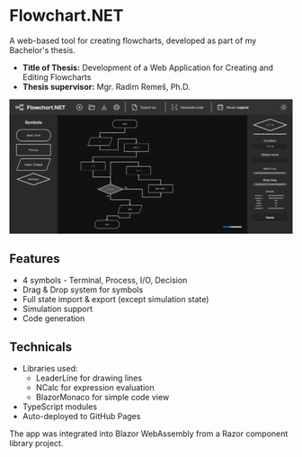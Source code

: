 # Flowchart.NET

A web-based tool for creating flowcharts, developed as part of my Bachelor's thesis.

- **Title of Thesis:** Development of a Web Application for Creating and Editing Flowcharts
- **Thesis supervisor:** Mgr. Radim Remeš, Ph.D.

![Preview](preview.png)

## Features

- 4 symbols - Terminal, Process, I/O, Decision
- Drag & Drop system for symbols
- Full state import & export (except simulation state)
- Simulation support
- Code generation

## Technicals

- Libraries used:
  - LeaderLine for drawing lines
  - NCalc for expression evaluation
  - BlazorMonaco for simple code view
- TypeScript modules
- Auto-deployed to GitHub Pages

The app was integrated into Blazor WebAssembly from a Razor component library project.

